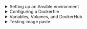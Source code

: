 

<details>
<summary>Setting up an Ansible environment</summary>
<br>

  <img width="891" alt="image" src="https://user-images.githubusercontent.com/75510135/168517922-d6bf6126-46b8-4f28-8f95-66e03d06b1af.png">

  We will start by walking you through building an Ansible environment in the docker container. Using a container environment provides various benefits such as:

    Provides a consistent development experience for you and your team.
    Separates the Ansible environment from the infrastructure it aims to manage.
    Reduces management overhead (less infrastructure to manage).
    Provides an immutable Ansible environment.

For this purpose, we will be working with Docker.
Getting started with Docker#

We have already talked about the importance of containers above. Docker is a container management tool. You can easily build, run, and deploy containers using Docker.

Our first objective of this chapter is to install Docker. We have provided you with a pre-configured environment with Docker already installed, so you don’t have to go through the hassle of installing it yourself.

You can play with the pre-configured terminal below.

    Run the following command to see if Docker is installed or not.
  
  > docker --version

It will display the current version of Docker installed.

</details>

<details>
<summary>Configuring a Dockerfile</summary>
<br>



    “A Dockerfile is a text document that contains all the commands a user could call on the command line to assemble an image.”

The Dockerfile below can be reviewed for setting up an Ansible environment.
  
  ```
  # Base Image
FROM ubuntu:latest

RUN apt-get update; \
    apt install -y openssh-client; \
    apt install -y python3-pip

RUN pip3 install --upgrade pip; \
    pip3 install "ansible==2.9.12"
  
  ```

  Let’s discuss the contents of this file one by one.
FROM #

The Dockerfile starts by declaring the base image to use, ubunutu:latest in this case.
RUN#

RUN is used to execute commands that build up the Docker image. Each RUN command builds a layer on top of the base image. We are performing the following tasks with the Run command:

    Updating the System.
    Installing PIP, a Python package manager.
    Opening SSH-clients package for Ansible to connect to Linux hosts via SSH.
    Installing Ansible.

    Use a single Run command
    Each command in a Dockerfile creates a layer that adds up to build the image. It’s best practice to use as few RUN commands as possible to prevent layer sprawl.

We have reviewed the contents of the basic Dockerfile. As you go along in the course, you’ll update the Dockerfile as you require new tools and packages.
  
  In this lesson, we learned how to build, run, and manage a container using the following commands:

    build: To build an image from a Dockerfile.
    -t flag: To provide an image and tag name, used alongside the build command.
    run: To run a container from a pre-built image.
    ps: To display the running containers.
    -a or --all flag: To display all the containers. Used along with the ps command.
    -it: To run containers in an interactive terminal. Used along with the run command.
    --rm: To remove the container once it stops.

```
# build the ansible image n run container

# Build an image from the Dockerfile with the tag -> ansible:latest
docker build -t ansible:latest .

# Display the images
docker images

# Run the Container
docker run ansible

# Display the running containers
docker ps

#Display all the containers
docker ps --all

# Run the Container in an Interactive terminal
docker run -it ansible

# Within the container, check if ansible is installed
ansible --version

# Exit the container's interactive terminal
exit

# Start a container that is currently in the exited state 
# Replace the <container-id> with the actual one
docker start --attach <container-id>

# Destroy the container after it exits
docker run -it --rm ansible
```
</details>


<details>
<summary>Variables, Volumes, and DockerHub</summary>
<br>

  ![](20220516140139.png)  
  ![](20220516140218.png)  
  ![](20220516140238.png)  
  ![](20220516140331.png)  
  ![](20220516140355.png)  
  ![](20220516140418.png)  
  ![](20220516140442.png)  
  
</details>

<details>
<summary>Testing image paste</summary>
<br>


</details>
